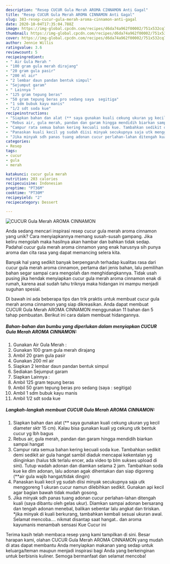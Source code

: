 ```yaml
---
description: "Resep CUCUR Gula Merah AROMA CINNAMON Anti Gagal"
title: "Resep CUCUR Gula Merah AROMA CINNAMON Anti Gagal"
slug: 383-resep-cucur-gula-merah-aroma-cinnamon-anti-gagal
date: 2020-10-04T17:35:04.788Z
image: https://img-global.cpcdn.com/recipes/d6da74a962f00002/751x532cq70/cucur-gula-merah-aroma-cinnamon-foto-resep-utama.jpg
thumbnail: https://img-global.cpcdn.com/recipes/d6da74a962f00002/751x532cq70/cucur-gula-merah-aroma-cinnamon-foto-resep-utama.jpg
cover: https://img-global.cpcdn.com/recipes/d6da74a962f00002/751x532cq70/cucur-gula-merah-aroma-cinnamon-foto-resep-utama.jpg
author: Jennie Willis
ratingvalue: 3.6
reviewcount: 5
recipeingredient:
- " Air Gula Merah "
- "100 gram gula merah dirajang"
- "20 gram gula pasir"
- "200 ml air"
- "2 lembar daun pandan bentuk simpul"
- "Sejumput garam"
- " Lainnya "
- "125 gram tepung beras"
- "50 gram tepung beras pro sedang saya  segitiga"
- "1 sdm bubuk kayu manis"
- "1/2 sdt soda kue"
recipeinstructions:
- "Siapkan bahan dan alat (** saya gunakan kuali cekung ukuran yg kecil diameter sktr 15 cm). Kalau bisa gunakan kuali yg cekung utk bentuk cucur yg lbh bagus"
- "Rebus air, gula merah, pandan dan garam hingga mendidih biarkan sampai hangat"
- "Campur rata semua bahan kering kecuali soda kue. Tambahkan sedikit demi sedikit air gula hangat sambil diaduk mencapai kekentalan yg diinginkan (halus tdk terlalu encer, ada video tp blm sukses upload di sini). Tutup wadah adonan dan diamkan selama 2 jam. Tambahkan soda kue ke dlm adonan, lalu adonan agak dihentakan dan siap digoreng (**air gula wajib hangat/tidak dingin)"
- "Panaskan kuali kecil yg sudah diisi minyak secukupnya saja utk menggoreng 1 ukuran cucur namun dilebihkan sedikit. Gunakan api kecil agar bagian bawah tidak mudah gosong."
- "Jika minyak sdh panas tuang adonan cucur perlahan-lahan ditengah kuali (saya dibantu oleh gelas ukur). Diamkan sampai adonan bersarang dan tengah adonan menebal, balikan sebentar lalu angkat dan tiriskan. *jika minyak di kuali berkurang, tambahkan kembali sesuai ukuran awal. Selamat mencoba.... nikmat disantap saat hangat.. dan aroma kayumanis menambah sensasi Kue Cucur ini"
categories:
- Resep
tags:
- cucur
- gula
- merah

katakunci: cucur gula merah 
nutrition: 203 calories
recipecuisine: Indonesian
preptime: "PT36M"
cooktime: "PT30M"
recipeyield: "2"
recipecategory: Dessert

---
```



![CUCUR Gula Merah AROMA CINNAMON](https://img-global.cpcdn.com/recipes/d6da74a962f00002/751x532cq70/cucur-gula-merah-aroma-cinnamon-foto-resep-utama.jpg)

Anda sedang mencari inspirasi resep cucur gula merah aroma cinnamon yang unik? Cara menyiapkannya memang susah-susah gampang. Jika keliru mengolah maka hasilnya akan hambar dan bahkan tidak sedap. Padahal cucur gula merah aroma cinnamon yang enak harusnya sih punya aroma dan cita rasa yang dapat memancing selera kita.



Banyak hal yang sedikit banyak berpengaruh terhadap kualitas rasa dari cucur gula merah aroma cinnamon, pertama dari jenis bahan, lalu pemilihan bahan segar sampai cara mengolah dan menghidangkannya. Tidak usah pusing jika hendak menyiapkan cucur gula merah aroma cinnamon enak di rumah, karena asal sudah tahu triknya maka hidangan ini mampu menjadi suguhan spesial.


Di bawah ini ada beberapa tips dan trik praktis untuk membuat cucur gula merah aroma cinnamon yang siap dikreasikan. Anda dapat membuat CUCUR Gula Merah AROMA CINNAMON menggunakan 11 bahan dan 5 tahap pembuatan. Berikut ini cara dalam membuat hidangannya.

<!--inarticleads1-->

##### Bahan-bahan dan bumbu yang diperlukan dalam menyiapkan CUCUR Gula Merah AROMA CINNAMON:

1. Gunakan  Air Gula Merah :
1. Gunakan 100 gram gula merah dirajang
1. Ambil 20 gram gula pasir
1. Gunakan 200 ml air
1. Siapkan 2 lembar daun pandan bentuk simpul
1. Sediakan Sejumput garam
1. Siapkan  Lainnya :
1. Ambil 125 gram tepung beras
1. Ambil 50 gram tepung beras pro sedang (saya : segitiga)
1. Ambil 1 sdm bubuk kayu manis
1. Ambil 1/2 sdt soda kue




<!--inarticleads2-->

##### Langkah-langkah membuat CUCUR Gula Merah AROMA CINNAMON:

1. Siapkan bahan dan alat (** saya gunakan kuali cekung ukuran yg kecil diameter sktr 15 cm). Kalau bisa gunakan kuali yg cekung utk bentuk cucur yg lbh bagus
1. Rebus air, gula merah, pandan dan garam hingga mendidih biarkan sampai hangat
1. Campur rata semua bahan kering kecuali soda kue. Tambahkan sedikit demi sedikit air gula hangat sambil diaduk mencapai kekentalan yg diinginkan (halus tdk terlalu encer, ada video tp blm sukses upload di sini). Tutup wadah adonan dan diamkan selama 2 jam. Tambahkan soda kue ke dlm adonan, lalu adonan agak dihentakan dan siap digoreng (**air gula wajib hangat/tidak dingin)
1. Panaskan kuali kecil yg sudah diisi minyak secukupnya saja utk menggoreng 1 ukuran cucur namun dilebihkan sedikit. Gunakan api kecil agar bagian bawah tidak mudah gosong.
1. Jika minyak sdh panas tuang adonan cucur perlahan-lahan ditengah kuali (saya dibantu oleh gelas ukur). Diamkan sampai adonan bersarang dan tengah adonan menebal, balikan sebentar lalu angkat dan tiriskan. *jika minyak di kuali berkurang, tambahkan kembali sesuai ukuran awal. Selamat mencoba.... nikmat disantap saat hangat.. dan aroma kayumanis menambah sensasi Kue Cucur ini




Terima kasih telah membaca resep yang kami tampilkan di sini. Besar harapan kami, olahan CUCUR Gula Merah AROMA CINNAMON yang mudah di atas dapat membantu Anda menyiapkan makanan yang sedap untuk keluarga/teman maupun menjadi inspirasi bagi Anda yang berkeinginan untuk berbisnis kuliner. Semoga bermanfaat dan selamat mencoba!
